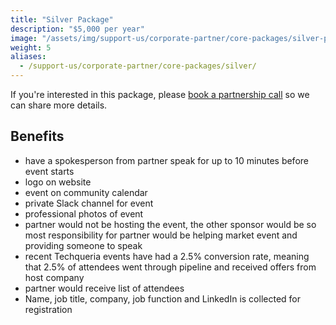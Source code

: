 ```yaml
---
title: "Silver Package"
description: "$5,000 per year"
image: "/assets/img/support-us/corporate-partner/core-packages/silver-package.png"
weight: 5
aliases:
  - /support-us/corporate-partner/core-packages/silver/
---
```


If you're interested in this package, please [book a partnership call](https://calendly.com/techqueria) so we can share more details.

## Benefits

- have a spokesperson from partner speak for up to 10 minutes before event starts
- logo on website
- event on community calendar
- private Slack channel for event
- professional photos of event
- partner would not be hosting the event, the other sponsor would be so most responsibility for partner would be helping market event and providing someone to speak
- recent Techqueria events have had a 2.5% conversion rate, meaning that 2.5% of attendees went through pipeline and received offers from host company
- partner would receive list of attendees
- Name, job title, company, job function and LinkedIn is collected for registration